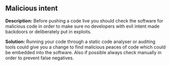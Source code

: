 
Malicious intent
-------

**Description:**
Before pushing a code live you should check the software for malicious code in order to make sure no developers with evil intent made backdoors or deliberately put in exploits.


**Solution:**
Running your code through a static code analyser or auditing tools could give you a change to find malicious peaces of code which could be embedded into the software. Also if possible always check manually in order to prevent false negatives. 

	